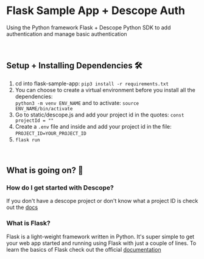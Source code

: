 # Flask Sample App + Descope Auth

Using the Python framework Flask + Descope Python SDK to add authentication and manage basic authentication

<br>

## Setup + Installing Dependencies 🛠️

1. cd into flask-sample-app: ```pip3 install -r requirements.txt``` 
2. You can choose to create a virtual environment before you install all the dependencies: <br>
```python3 -m venv ENV_NAME``` and to activate: ```source ENV_NAME/bin/activate``` 
3. Go to static/descope.js and add your project id in the quotes: ```const projectId = ""```
4. Create a ```.env``` file and inside and add your project id in the file:  ```PROJECT_ID=YOUR_PROJECT_ID```
5. ```flask run```

<br>

## What is going on? 🤔

### How do I get started with Descope?
If you don't have a descope project or don't know what a project ID is check out the [docs](https://docs.descope.com/build/guides/gettingstarted/)

### What is Flask?
Flask is a light-weight framework written in Python. It's super simple to get your web app started and running using Flask with just a couple of lines. To learn the basics of Flask check out the official [documentation](https://flask.palletsprojects.com/en/2.3.x/quickstart/)<br>